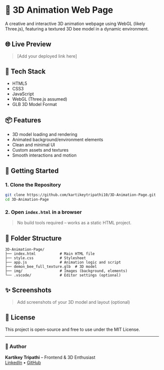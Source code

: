
# 🐝 3D Animation Web Page

A creative and interactive 3D animation webpage using WebGL (likely Three.js), featuring a textured 3D bee model in a dynamic environment.

## 🌐 Live Preview
> [Add your deployed link here]

## 🧰 Tech Stack

- HTML5
- CSS3
- JavaScript
- WebGL (Three.js assumed)
- GLB 3D Model Format

## 📦 Features

- 3D model loading and rendering
- Animated background/environment elements
- Clean and minimal UI
- Custom assets and textures
- Smooth interactions and motion

## 🚀 Getting Started

### 1. Clone the Repository
```bash
git clone https://github.com/kartikeytripathi10/3D-Animation-Page.git
cd 3D-Animation-Page
```

### 2. Open `index.html` in a browser
> No build tools required – works as a static HTML project.

## 📁 Folder Structure

```
3D-Animation-Page/
├── index.html           # Main HTML file
├── style.css            # Stylesheet
├── app.js               # Animation logic and script
├── demon_bee_full_texture.glb  # 3D model
├── img/                 # Images (background, elements)
└── .vscode/             # Editor settings (optional)
```

## ✨ Screenshots
> Add screenshots of your 3D model and layout (optional)

## 📜 License
This project is open-source and free to use under the MIT License.

---

### 👤 Author
**Kartikey Tripathi** – Frontend & 3D Enthusiast  
[LinkedIn](https://linkedin.com/in/kartikeytripathi22) • [GitHub](https://github.com/kartikeytripathi10)
